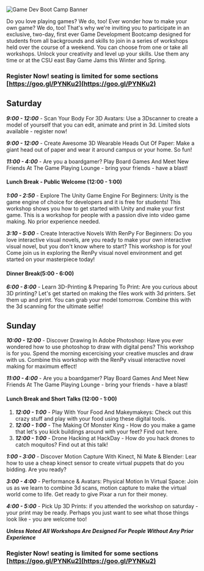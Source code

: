 ![Game Dev Boot Camp Banner](banner.png "Game Dev Boot Camp Banner")

Do you love playing games? We do, too! Ever wonder how to make your own game? We do, too! That's why we're inviting you to participate in an exclusive, two-day, first ever Game Development Bootcamp designed for students from all backgrounds and skills to join in a series of workshops held over the course of a weekend.  You can choose from one or take all workshops.  Unlock your creativity  and level up your skills. Use them any time or at the CSU east Bay Game Jams this Winter and Spring.

### Register Now! seating is limited for some sections [https://goo.gl/PYNKu2](https://goo.gl/PYNKu2) ###


## Saturday ##
***9:00 - 12:00*** - Scan Your Body For 3D Avatars: Use a 3Dscanner to create a model of yourself that you can edit, animate and print in 3d. Limited slots available  - register now!

***9:00 - 12:00*** - Create Awesome 3D Wearable Heads Out Of Paper: Make a giant head out of paper and wear it around campus or your home.  So fun!

***11:00 - 4:00*** - Are you a boardgamer? Play Board Games And Meet New Friends At The Game Playing Lounge - bring your friends - have a blast!

#### Lunch Break - Public Welcome (12:00 - 1:00) #### 

***1:00 - 2:50*** - Explore The Unity Game Engine For Beginners: Unity is the game engine of choice for developers and it is free for students! This workshop shows you how to get started with Unity and make your first game.  This is a workshop for people with a passion dive into video game making.  No prior experience needed. 


***3:10 - 5:00***  - Create Interactive Novels With RenPy For Beginners: Do you love interactive visual novels, are you ready to make your own interactive visual novel, but you don't know where to start?  This workshop is for you! Come join us in exploring the RenPy visual novel environment and get started on your masterpiece today!

#### Dinner Break(5:00 - 6:00) ####

***6:00 - 8:00*** - Learn 3D-Printing	 & Preparing To Print: Are you curious about 3D printing?  Let's get started on making the files work with 3d printers.  Set them up and print.  You can grab your model tomorrow.  Combine this with the 3d scanning for the ultimate selfie!


## Sunday ##
***10:00 - 12:00***  - Discover Drawing In Adobe Photoshop: Have you ever wondered how to use photoshop to draw with digital pens?  This workshop is for you.  Spend the morning excercising your creative muscles and draw with us. Combine this workshop with the RenPy visual interactive novel making for maximum effect!


***11:00 - 4:00*** - Are you a boardgamer? Play Board Games And Meet New Friends At The Game Playing Lounge - bring your friends - have a blast!

#### Lunch Break and Short Talks (12:00 - 1:00) #### 

1. ***12:00 - 1:00*** - Play With Your Food And Makeymakeys: Check out this crazy stuff and play with your food using these digital tools.
2. ***12:00 - 1:00*** - The Making Of Monster King - How do you make a game that let's you kick buildings around with your feet? Find out here.
3. ***12:00 - 1:00*** - Drone Hacking at HackDay - How do you hack drones to catch moquitos? Find out at this talk!

***1:00 - 3:00*** - Discover Motion Capture With Kinect, Ni Mate & Blender: Lear how to use a cheap kinect sensor to create virtual puppets that do you bidding.  Are you ready?

***3:00 - 4:00*** - Performance & Avatars: Physical Motion In Virtual Space: Join us as we learn to combine 3d scans, motion capture to make the virtual world come to life.  Get ready to give Pixar a run for their money.

***4:00 - 5:00*** - Pick Up 3D Prints: if you attended the workshop on saturday - your print may be ready.  Perhaps you just want to see what those things look like - you are welcome too!

***Unless Noted All Workshops Are Designed For People Without Any Prior Experience***

### Register Now! seating is limited for some sections [https://goo.gl/PYNKu2](https://goo.gl/PYNKu2) ###

